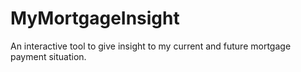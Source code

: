 # MyMortgageInsight
An interactive tool to give insight to my current and future mortgage payment situation.
